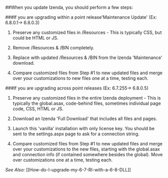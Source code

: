 ##When you update Izenda, you should perform a few steps:

###If you are upgrading within a point release'Maintenance Update' (Ex: 6.8.0.1-> 6.8.0.3)

1) Preserve any customized files in /Resources - This is typically CSS, but could be HTML or JS.

2) Remove /Resources & /BIN completely.

3) Replace with updated /Resources & /BIN from the Izenda 'Maintenance' download.

4) Compare customized files from Step #1 to new updated files and merge over your customizations to new files one at a time, testing each.


###If you are upgrading across point releases (Ex: 6.7.255-> 6.8.0.5)

1) Preserve any customized files in the entire Izenda deployment - This is typically the global.asax, code-behind files, sometimes individual page code, CSS, HTML or JS.

2) Download an Izenda 'Full Download' that includes all files and pages.

3) Launch this 'vanilla' installation with only license key. You should be sent to the settings.aspx page to ask for a connection string.

4) Compare customized files from Step #1 to new updated files and merge over your customizations to the new files, starting with the global.asax and connection info (if contained somewhere besides the global). Move over customizations one at a time, testing each.

_See Also:_
[[How-do-I-upgrade-my-6-7-RI-with-a-6-8-DLL]]
